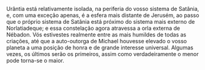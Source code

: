 ﻿Urântia está relativamente isolada, na periferia do vosso sistema de Satânia, e, com uma exceção apenas, é a esfera mais distante de Jerusém, ao passo que o próprio sistema de Satânia está próximo do sistema mais externo de Norlatiadeque; e essa constelação agora atravessa a orla externa de Nébadon. Vós estivestes realmente entre as mais humildes de todas as criações, até que a auto-outorga de Michael houvesse elevado o vosso planeta a uma posição de honra e de grande interesse universal. Algumas vezes, os últimos serão os primeiros, assim como verdadeiramente o menor pode torna-se o maior.